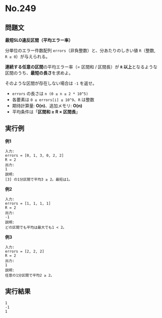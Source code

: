 # No.249

## 問題文

**最短SLO違反区間（平均エラー率）**

分単位のエラー件数配列 `errors`（非負整数）と、分あたりのしきい値 `R`（整数, `R ≥ 0`）が与えられる。

**連続する任意の区間**の平均エラー率（= 区間和 / 区間長）が **`R` 以上**となるような区間のうち、**最短の長さ**を求めよ。

そのような区間が存在しない場合は `-1` を返せ。

* `errors` の長さは `n (0 ≤ n ≤ 2 * 10^5)`
* 各要素は `0 ≤ errors[i] ≤ 10^9`、`R` は整数
* 期待計算量: **O(n)**、追加メモリ: **O(n)**
* 平均条件は「**区間和 ≥ R × 区間長**」

## 実行例

**例1**

```
入力:
errors = [0, 1, 3, 0, 2, 2]
R = 2
出力:
1
説明:
[3] の1分区間で平均3 ≥ 2。最短は1。
```

**例2**

```
入力:
errors = [1, 1, 1, 1]
R = 2
出力:
-1
説明:
どの区間でも平均は最大でも1 < 2。
```

**例3**

```
入力:
errors = [2, 2, 2]
R = 2
出力:
1
説明:
任意の1分区間で平均2 ≥ 2。
```

## 実行結果

```
1
-1
1
```
